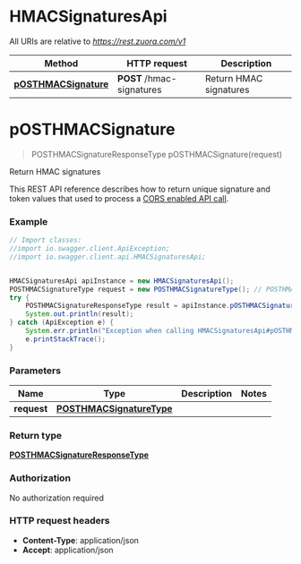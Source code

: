 # HMACSignaturesApi

All URIs are relative to *https://rest.zuora.com/v1*

Method | HTTP request | Description
------------- | ------------- | -------------
[**pOSTHMACSignature**](HMACSignaturesApi.md#pOSTHMACSignature) | **POST** /hmac-signatures | Return HMAC signatures


<a name="pOSTHMACSignature"></a>
# **pOSTHMACSignature**
> POSTHMACSignatureResponseType pOSTHMACSignature(request)

Return HMAC signatures

This REST API reference describes how to return unique signature and token values that used to process a [CORS enabled API call](https://knowledgecenter.zuora.com/DC_Developers/REST_API/A_REST_basics/G_CORS_REST). 

### Example
```java
// Import classes:
//import io.swagger.client.ApiException;
//import io.swagger.client.api.HMACSignaturesApi;


HMACSignaturesApi apiInstance = new HMACSignaturesApi();
POSTHMACSignatureType request = new POSTHMACSignatureType(); // POSTHMACSignatureType | 
try {
    POSTHMACSignatureResponseType result = apiInstance.pOSTHMACSignature(request);
    System.out.println(result);
} catch (ApiException e) {
    System.err.println("Exception when calling HMACSignaturesApi#pOSTHMACSignature");
    e.printStackTrace();
}
```

### Parameters

Name | Type | Description  | Notes
------------- | ------------- | ------------- | -------------
 **request** | [**POSTHMACSignatureType**](POSTHMACSignatureType.md)|  |

### Return type

[**POSTHMACSignatureResponseType**](POSTHMACSignatureResponseType.md)

### Authorization

No authorization required

### HTTP request headers

 - **Content-Type**: application/json
 - **Accept**: application/json

